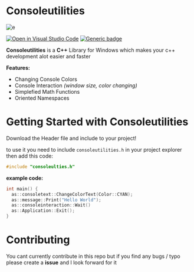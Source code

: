 # Consoleutilities
![e](https://cdn.discordapp.com/attachments/773986304433979437/861187630459912242/unknown.png)

[![Open in Visual Studio Code](https://open.vscode.dev/badges/open-in-vscode.svg)](https://open.vscode.dev/organization/repository)
[![Generic badge](https://img.shields.io/badge/Version-1.3_BETA-309fff.svg)](https://shields.io/)

**Consoleutilities** is a **C++** Library for Windows which makes your c++ development alot easier and faster 

**Features:**

- Changing Console Colors
- Console Interaction *(window size, color changing)*
- Simplefied Math Functions
- Oriented Namespaces

# Getting Started with Consoleutilities
Download the Header file and include to your project! 

to use it you need to include `consoleutilities.h` in your project explorer then add this code: 
```cpp
#include "consoleulties.h"
```

**example code:**
```cpp
int main() {
  as::consoletext::ChangeColorText(Color::CYAN);
  as::message::Print("Hello World");
  as::consoleinteraction::Wait()
  as::Application::Exit();
}
```

# Contributing 
You cant currently contribute in this repo but if you find any bugs / typo please create a **issue** and I look forward for it
